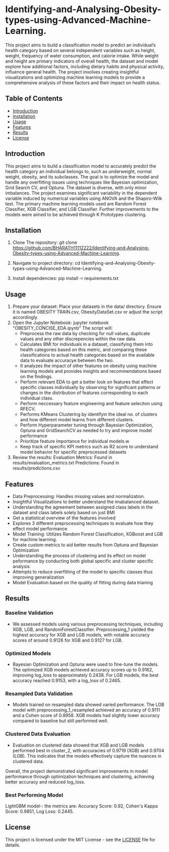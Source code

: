 # Identifying-and-Analysing-Obesity-types-using-Advanced-Machine-Learning.

This project aims to build a classification model to predict an individual’s health category based on several independent variables such as height, weight, frequency of water consumption, and calorie intake. While weight and height are primary indicators of overall health, the dataset and model explore how additional factors, including dietary habits and physical activity, influence general health. The project involves creating insightful visualizations and optimizing machine learning models to provide a comprehensive analysis of these factors and their impact on health status.

## Table of Contents

- [Introduction](#introduction)
- [Installation](#installation)
- [Usage](#usage)
- [Features](#features)
- [Results](#results)
- [License](#license)

## Introduction

This project aims to build a classification model to accurately predict the health category an individual belongs to, such as underweight, normal weight, obesity, and its subclasses. The goal is to optimize the model and handle any overfitting issues using techniques like Bayesian optimization, Grid Search CV, and Optuna.
The dataset is diverse, with only minor imbalances. The project examines significant variability in the dependent variable induced by numerical variables using ANOVA and the Shapiro-Wilk test. The primary machine learning models used are Random Forest Classifier, XGB Classifier, and LGB Classifier. Further improvements to the models were aimed to be achieved through K Prototypes clustering.

## Installation

1. Clone The repository:
   git clone https://github.com/BHARATH11112222/Identifying-and-Analysing-Obesity-types-using-Advanced-Machine-Learning.

2. Navigate to project directory:
   cd Identifying-and-Analysing-Obesity-types-using-Advanced-Machine-Learning.

3. Install dependencies:
   pip install -r requirements.txt

## Usage
1. Prepare your dataset: Place your datasets in the data/ directory. Ensure it is named OBESITY TRAIN.csv, ObesityDataSet.csv or adjust the script accordingly.
3. Open the Jupyter Notebook: jupyter notebook "OBESITY_CONCISE_EDA.ipynb"
   The script will:
   - Preprocess the raw data by checking for null values, duplicate values and any other discrepencies within the raw data.
   - Calculates BMI for individuals in a dataset, classifying them into health categories based on this metric, and comparing these classifications 
     to actual health categories based on the available data to evaluate accuracye between the two.
   - It analyzes the impact of other features on obesity using machine learning models and provides insights and recommendations based on the findings.
   - Perform relevant EDA to get a better look on features that effect specific classes individually by observing for significant patterns or changes in the 
     distribution of features corresponding to each individual class.
   - Perform neccessary feature engineering and feature seleciton using RFECV.
   - Performs KMeans Clustering by identifyin the ideal no. of clusters and how different model learns from different clusters.
   - Perform Hyperparameter tuning through Bayesian Optimization, Optuna and GridSearchCV as needed to try and improve model performance
   - Prioritize feature  importance for individual models.w
   - Keep track of specific KPI metrics such as R2 score to understand model behavior for specific preprocessed datasets
5. Review the results:
   Evaluation Metrics: Found in results/evaluation_metrics.txt
   Predictions: Found in results/predictions.csv

## Features
   - Data Preprocessing: Handles missing values and  normalization.
   - Insightful Visualizations to better understand the imabalanced dataset.
   - Understanding the agreement between assigned class labels in the dataset and class labels solely based on just BMI
   - Get a statistical overview of the features involved
   - Explores 3 different preprocessing techniques to evaluate how they effect model performance
   - Model Training: Utilizes Random Forest Classification, XGBoost and LGB for machine learning.
   - Create custom metrics to aid better results from Optuna and Bayesian Optimization
   - Understanding the process of clustering and its effect on model peformance by conducting both global specific and cluster specific analysis
   - Attempts to reduce overfitting of the model to specific classes thus improving generalization
   - Model Evaluation based on the quality of fitting during data trianing

## Results

### Baseline Validation
- We assessed models using various preprocessing techniques, including XGB, LGB, and RandomForestClassifier. Preprocessing_1 yielded the highest accuracy for XGB and LGB models, with notable accuracy scores of around 0.9126 for XGB and 0.9127 for LGB.

### Optimized Models
- Bayesian Optimization and Optuna were used to fine-tune the models. The optimized XGB models achieved accuracy scores up to 0.9162, improving log_loss to approximately 0.2438. For LGB models, the best accuracy reached 0.9153, with a log_loss of 0.2465.

### Resampled Data Validation
- Models trained on resampled data showed varied performance. The LGB model with preprocessing_1_resampled achieved an accuracy of 0.9111 and a Cohen score of 0.8958. XGB models had slightly lower accuracy compared to baseline but still performed well.

### Clustered Data Evaluation
- Evaluation on clustered data showed that XGB and LGB models performed best in cluster_2, with accuracies of 0.9719 (XGB) and 0.9704 (LGB). This indicates that the models effectively capture the nuances in clustered data.

Overall, the project demonstrated significant improvements in model performance through optimization techniques and clustering, achieving better accuracy and reduced log_loss.

### Best Performing Model
LightGBM model-: the metrics are: Accuracy Score: 0.92, Cohen's Kappa Score: 0.9851, Log Loss: 0.2445.


## License

   This project is licensed under the MIT License - see the [LICENSE](LICENSE) file for details.

   
